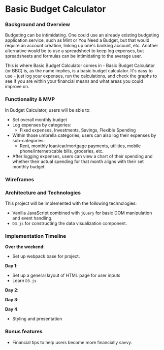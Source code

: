 # Basic Budget Calculator

### Background and Overview

Budgeting can be intimidating. One could use an already existing budgeting application service, such as Mint or You Need a Budget, but that would require an account creation, linking up one's banking account, etc. Another alternative would be to use a spreadsheet to keep log expenses, but spreadsheets and formulas can be intimidating to the average user.

This is where Basic Budget Calculator comes in - Basic Budget Calculator (or BBC) is, as the name implies, is a basic budget calculator. It's easy to use - just log your expenses, run the calculations, and check the graphs to see if you are within your financial means and what areas you could improve on.

### Functionality & MVP  

In Budget Calculator, users will be able to:

- Set overall monthly budget
- Log expenses by categories:
  - Fixed expenses, Investments, Savings, Flexible Spending
- Within those umbrella categories, users can also log their expenses by sub-categories:
  - Rent, monthly loan/car/mortgage payments, utilities, mobile phone/internet/cable bills, groceries, etc.
- After logging expenses, users can view a chart of their spending and whether their actual spending for that month aligns with their set monthly budget.


### Wireframes


### Architecture and Technologies

This project will be implemented with the following technologies:

- Vanilla JavaScript combined with `jQuery` for basic DOM manipulation and event handling.
- `D3.js` for constructing the data visualization component.

### Implementation Timeline

**Over the weekend**:
- Set up webpack base for project.

**Day 1**:
- Set up a general layout of HTML page for user inputs
- Learn `D3.js`

**Day 2**:

**Day 3**:

**Day 4**:
- Styling and presentation


### Bonus features
- Financial tips to help users become more financially savvy.
